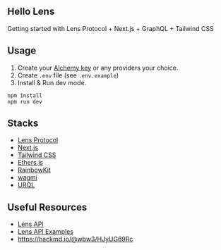 Hello Lens
---

Getting started with Lens Protocol + Next.js + GraphQL + Tailwind CSS

## Usage

1. Create your [Alchemy key](https://docs.alchemy.com/docs/alchemy-quickstart-guide#1key-create-an-alchemy-key) or any providers your choice.
2. Create `.env` file (see `.env.example`)
3. Install & Run dev mode.

```
npm install
npm run dev
```

## Stacks

- [Lens Protocol](https://lens.xyz/)
- [Next.js](https://nextjs.org/)
- [Tailwind CSS](https://tailwindcss.com/)
- [Ethers.js](https://github.com/ethers-io/ethers.js/)
- [RainbowKit](https://www.rainbowkit.com/)
- [wagmi](https://wagmi.sh/)
- [URQL](https://formidable.com/open-source/urql/)

## Useful Resources

- [Lens API](https://docs.lens.xyz/docs/introduction)
- [Lens API Examples](https://github.com/lens-protocol/api-examples)
- https://hackmd.io/@wbw3/HJyUG69Rc